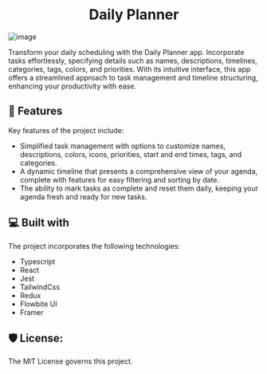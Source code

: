 <h1 align="center" id="title">Daily Planner</h1>

![image](https://github.com/Adn0s/daily-planner/assets/29124012/686006cc-985e-4bf3-bbdf-73d1aec5b8a5)


<p id="description">Transform your daily scheduling with the Daily Planner app. Incorporate tasks effortlessly, specifying details such as names, descriptions, timelines, categories, tags, colors, and priorities. With its intuitive interface, this app offers a streamlined approach to task management and timeline structuring, enhancing your productivity with ease.</p>

<!---
<h2>🚀 Demo</h2>

Discover the Daily Planner to boost your organizational skills.
-->
<h2>🧐 Features</h2>

Key features of the project include:

*   Simplified task management with options to customize names, descriptions, colors, icons, priorities, start and end times, tags, and categories.
*   A dynamic timeline that presents a comprehensive view of your agenda, complete with features for easy filtering and sorting by date.
*   The ability to mark tasks as complete and reset them daily, keeping your agenda fresh and ready for new tasks.

<h2>💻 Built with</h2>

The project incorporates the following technologies:

*   Typescript
*   React
*   Jest
*   TailwindCss
*   Redux
*   Flowbite UI
*   Framer

<h2>🛡️ License:</h2>

The MIT License governs this project.
